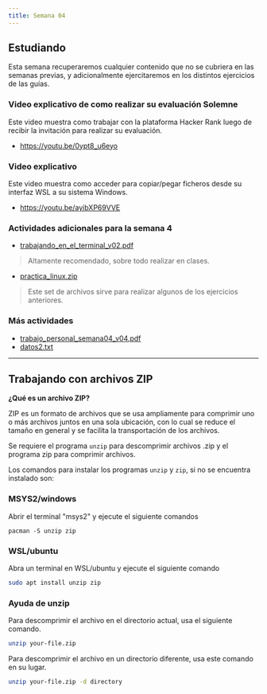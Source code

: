 ```yaml
---
title: Semana 04
---
```

## Estudiando

Esta semana recuperaremos cualquier contenido que no se cubriera en las semanas previas, y adicionalmente ejercitaremos en los distintos ejercicios de las guías.

### Video explicativo de como realizar su evaluación Solemne

Este video muestra como trabajar con la plataforma Hacker Rank luego de recibir la invitación para realizar su evaluación.

* https://youtu.be/0ypt8_u6eyo

### Video explicativo

Este video muestra como acceder para copiar/pegar ficheros desde su interfaz WSL a su sistema Windows.

* https://youtu.be/ayibXP69VVE 


### Actividades adicionales para la semana 4

* [trabajando\_en\_el\_terminal\_v02.pdf](/others/s04/trabajando_en_el_terminal_v02.pdf)
> Altamente recomendado, sobre todo realizar en clases.
* [practica_linux.zip](/others/s04/practica_linux.zip)
> Este set de archivos sirve para realizar algunos de los ejercicios anteriores.

### Más actividades
* [trabajo\_personal\_semana04\_v04.pdf](/others/s04/trabajo_personal_semana04_v04.pdf)
* [datos2.txt](/others/s04/datos2.txt) 

----------------------

## Trabajando con archivos ZIP

**¿Qué es un archivo ZIP?**

ZIP es un formato de archivos que se usa ampliamente para comprimir uno o más archivos juntos en una sola ubicación, con lo cual se reduce el tamaño en general y se facilita la transportación de los archivos.

Se requiere el programa `unzip` para descomprimir archivos .zip y el programa zip para comprimir archivos.

Los comandos para instalar los programas `unzip` y `zip`, si no se encuentra instalado son:

### MSYS2/windows

Abrir el terminal "msys2" y ejecute el siguiente comandos    

```
pacman -S unzip zip
```

### **WSL/ubuntu**

Abra un terminal en WSL/ubuntu y ejecute el siguiente comando

```bash
sudo apt install unzip zip  
```

### **Ayuda de unzip**

Para descomprimir el archivo en el directorio actual, usa el siguiente comando.

```bash
unzip your-file.zip  
```


Para descomprimir el archivo en un directorio diferente, usa este comando en su lugar.

```bash
unzip your-file.zip -d directory
```


